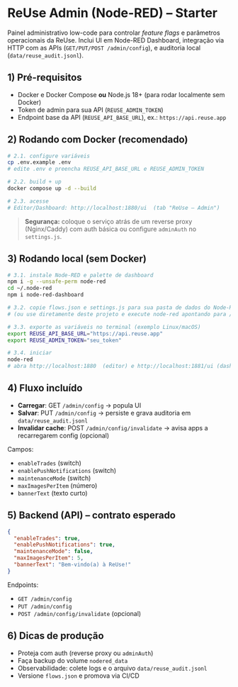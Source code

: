 # ReUse Admin (Node-RED) – Starter

Painel administrativo low-code para controlar *feature flags* e parâmetros operacionais da ReUse.
Inclui UI em Node-RED Dashboard, integração via HTTP com as APIs (`GET/PUT/POST /admin/config`),
e auditoria local (`data/reuse_audit.jsonl`).

## 1) Pré-requisitos

- Docker e Docker Compose **ou** Node.js 18+ (para rodar localmente sem Docker)
- Token de admin para sua API (`REUSE_ADMIN_TOKEN`)
- Endpoint base da API (`REUSE_API_BASE_URL`), ex.: `https://api.reuse.app`

## 2) Rodando com Docker (recomendado)

```bash
# 2.1. configure variáveis
cp .env.example .env
# edite .env e preencha REUSE_API_BASE_URL e REUSE_ADMIN_TOKEN

# 2.2. build + up
docker compose up -d --build

# 2.3. acesse
# Editor/Dashboard: http://localhost:1880/ui  (tab "ReUse – Admin")
```

> **Segurança:** coloque o serviço atrás de um reverse proxy (Nginx/Caddy) com auth básica
ou configure `adminAuth` no `settings.js`.

## 3) Rodando local (sem Docker)

```bash
# 3.1. instale Node-RED e palette de dashboard
npm i -g --unsafe-perm node-red
cd ~/.node-red
npm i node-red-dashboard

# 3.2. copie flows.json e settings.js para sua pasta de dados do Node-RED
# (ou use diretamente deste projeto e execute node-red apontando para /data)

# 3.3. exporte as variáveis no terminal (exemplo Linux/macOS)
export REUSE_API_BASE_URL="https://api.reuse.app"
export REUSE_ADMIN_TOKEN="seu_token"

# 3.4. iniciar
node-red
# abra http://localhost:1880  (editor) e http://localhost:1881/ui (dashboard)
```

## 4) Fluxo incluído

- **Carregar**: GET `/admin/config` → popula UI
- **Salvar**: PUT `/admin/config` → persiste e grava auditoria em `data/reuse_audit.jsonl`
- **Invalidar cache**: POST `/admin/config/invalidate` → avisa apps a recarregarem config (opcional)

Campos:
- `enableTrades` (switch)
- `enablePushNotifications` (switch)
- `maintenanceMode` (switch)
- `maxImagesPerItem` (número)
- `bannerText` (texto curto)

## 5) Backend (API) – contrato esperado

```json
{
  "enableTrades": true,
  "enablePushNotifications": true,
  "maintenanceMode": false,
  "maxImagesPerItem": 5,
  "bannerText": "Bem-vindo(a) à ReUse!"
}
```

Endpoints:
- `GET /admin/config`
- `PUT /admin/config`
- `POST /admin/config/invalidate` (opcional)

## 6) Dicas de produção

- Proteja com auth (reverse proxy ou `adminAuth`)
- Faça backup do volume `nodered_data`
- Observabilidade: colete logs e o arquivo `data/reuse_audit.jsonl`
- Versione `flows.json` e promova via CI/CD